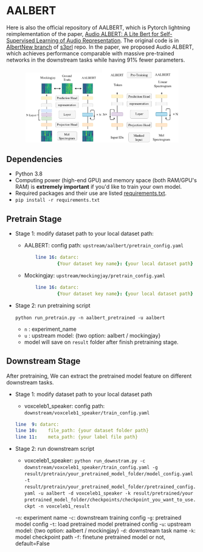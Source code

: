 # AALBERT
Here is also the official repository of AALBERT, which is Pytorch lightning reimplementation of the paper, [Audio ALBERT: A Lite Bert for Self-Supervised Learning of Audio Representation](https://ieeexplore.ieee.org/document/9383575). The original code is in [AlbertNew branch](https://github.com/s3prl/s3prl/tree/AlbertNew) of [s3prl](https://github.com/s3prl/s3prl) repo. In the paper, we proposed Audio ALBERT, which achieves performance comparable with massive pre-trained networks in the downstream tasks while having 91% fewer parameters.

<div style="text-align:center"><img src="model.png" alt="drawing" width="40%"/><img src="albert.png" alt="drawing" width="40%"/></div>

## Dependencies

- Python 3.8
- Computing power (high-end GPU) and memory space (both RAM/GPU's RAM) is **extremely important** if you'd like to train your own model.
- Required packages and their use are listed [requirements.txt](requirements.txt).
- `pip install -r requirements.txt`

## Pretrain Stage

- Stage 1: modify dataset path to your local dataset path:
    - AALBERT: 
       config path: `upstream/aalbert/pretrain_config.yaml`
        ```YAML
            line 16: datarc:
                    {Your dataset key name}: {your local dataset path}
        ```
    - Mockingjay:
        `upstream/mockingjay/pretrain_config.yaml`
        ```YAML
            line 16: datarc:
                    {Your dataset key name}: {your local dataset path}
        ```
- Stage 2: run pretraining script

    `python run_pretrain.py -n aalbert_pretrained -u aalbert`
    - `n` : experiment_name
    - `u` : upstream model: {two option: aalbert / mockingjay}
    - model will save on `result` folder after finish pretraining stage.

## Downstream Stage

After pretraining, We can extract the pretrained model feature on different downstream tasks.

- Stage 1: modify dataset path to your local dataset path
    - voxceleb1_speaker:
        config path: `downstream/voxceleb1_speaker/train_config.yaml`
    ```YAML
    line  9: datarc:
    line 10:    file_path: {your dataset folder path}
    line 11:    meta_path: {your label file path}
    ```
- Stage 2: run downstream script
    - voxceleb1_speaker: 
        `python run_downstram.py -c downstream/voxceleb1_speaker/train_config.yaml -g result/pretrain/your_pretrained_model_folder/model_config.yaml -t result/pretrain/your_pretrained_model_folder/pretrained_config.yaml -u aalbert -d voxceleb1_speaker -k result/pretrained/your pretrained_model_folder/checkpoints/checkpoint_you_want_to_use.ckpt -n voxceleb1_result`

    -`n`: experiment name
    -`c`: downstream training config
    -`g`: pretrained model config
    -`t`: load pretrained model pretrained config
    -`u`: upstream model: {two option: aalbert / mockingjay}
    -`d`: downstream task name
    -`k`: model checkpoint path
    -`f`: finetune pretrained model or not, default=False




